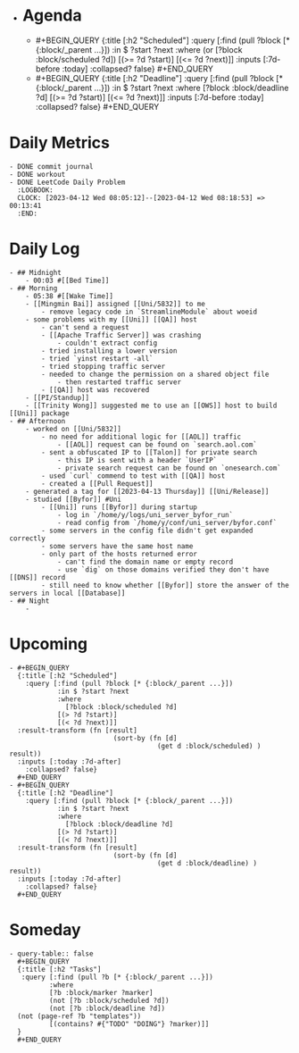 - # Agenda
	- #+BEGIN_QUERY
	  {:title [:h2 "Scheduled"]
	    :query [:find (pull ?block [* {:block/_parent ...}])
	            :in $ ?start ?next
	            :where
	            (or
	              [?block :block/scheduled ?d])
	            [(>= ?d ?start)]
	            [(<= ?d ?next)]]
	  :inputs [:7d-before :today]
	    :collapsed? false}
	  #+END_QUERY
	- #+BEGIN_QUERY
	  {:title [:h2 "Deadline"]
	    :query [:find (pull ?block [* {:block/_parent ...}])
	            :in $ ?start ?next
	            :where
	              [?block :block/deadline ?d]
	            [(>= ?d ?start)]
	            [(<= ?d ?next)]]
	    :inputs [:7d-before :today]
	    :collapsed? false}
	  #+END_QUERY
# Daily Metrics
	- DONE commit journal
	- DONE workout
	- DONE LeetCode Daily Problem
	  :LOGBOOK:
	  CLOCK: [2023-04-12 Wed 08:05:12]--[2023-04-12 Wed 08:18:53] =>  00:13:41
	  :END:
# Daily Log
	- ## Midnight
		- 00:03 #[[Bed Time]]
	- ## Morning
		- 05:38 #[[Wake Time]]
		- [[Mingmin Bai]] assigned [[Uni/5832]] to me
			- remove legacy code in `StreamlineModule` about woeid
		- some problems with my [[Uni]] [[QA]] host
			- can't send a request
			- [[Apache Traffic Server]] was crashing
				- couldn't extract config
			- tried installing a lower version
			- tried `yinst restart -all`
			- tried stopping traffic server
			- needed to change the permission on a shared object file
				- then restarted traffic server
			- [[QA]] host was recovered
		- [[PI/Standup]]
		- [[Trinity Wong]] suggested me to use an [[OWS]] host to build [[Uni]] package
	- ## Afternoon
		- worked on [[Uni/5832]]
			- no need for additional logic for [[AOL]] traffic
				- [[AOL]] request can be found on `search.aol.com`
			- sent a obfuscated IP to [[Talon]] for private search
				- this IP is sent with a header `UserIP`
				- private search request can be found on `onesearch.com`
			- used `curl` commend to test with [[QA]] host
			- created a [[Pull Request]]
		- generated a tag for [[2023-04-13 Thursday]] [[Uni/Release]]
		- studied [[Byfor]] #Uni
			- [[Uni]] runs [[Byfor]] during startup
				- log in `/home/y/logs/uni_server_byfor_run`
				- read config from `/home/y/conf/uni_server/byfor.conf`
			- some servers in the config file didn't get expanded correctly
			- some servers have the same host name
			- only part of the hosts returned error
				- can't find the domain name or empty record
				- use `dig` on those domains verified they don't have [[DNS]] record
			- still need to know whether [[Byfor]] store the answer of the servers in local [[Database]]
	- ## Night
		-
# Upcoming
	- #+BEGIN_QUERY
	  {:title [:h2 "Scheduled"]
	    :query [:find (pull ?block [* {:block/_parent ...}])
	            :in $ ?start ?next
	            :where
	              [?block :block/scheduled ?d]
	            [(> ?d ?start)]
	            [(< ?d ?next)]]
	  :result-transform (fn [result]
	                          (sort-by (fn [d]
	                                     (get d :block/scheduled) ) result))    
	  :inputs [:today :7d-after]
	    :collapsed? false}
	  #+END_QUERY
	- #+BEGIN_QUERY
	  {:title [:h2 "Deadline"]
	    :query [:find (pull ?block [* {:block/_parent ...}])
	            :in $ ?start ?next
	            :where
	              [?block :block/deadline ?d]
	            [(> ?d ?start)]
	            [(< ?d ?next)]]
	  :result-transform (fn [result]
	                          (sort-by (fn [d]
	                                     (get d :block/deadline) ) result))    
	  :inputs [:today :7d-after]
	    :collapsed? false}
	  #+END_QUERY
# Someday
	- query-table:: false
	  #+BEGIN_QUERY
	  {:title [:h2 "Tasks"]
	   :query [:find (pull ?b [* {:block/_parent ...}])
	          :where
	          [?b :block/marker ?marker]
	          (not [?b :block/scheduled ?d])
	          (not [?b :block/deadline ?d])
	  (not (page-ref ?b "templates"))
	          [(contains? #{"TODO" "DOING"} ?marker)]]
	  }
	  #+END_QUERY